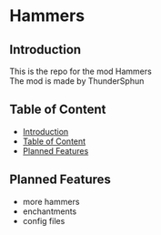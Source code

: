 # Hammers
## Introduction
This is the repo for the mod Hammers  
The mod is made by ThunderSphun

## Table of Content
- [Introduction](#introduction)
- [Table of Content](#table-of-content)
- [Planned Features](#Planned-Features)

## Planned Features
- more hammers
- enchantments
- config files